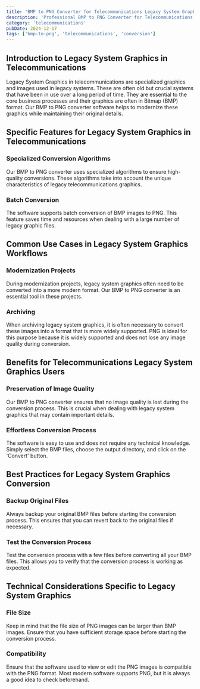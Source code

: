 ```yaml
---
title: 'BMP to PNG Converter for Telecommunications Legacy System Graphics'
description: 'Professional BMP to PNG Converter for Telecommunications Legacy System Graphics. Optimized for Telecommunications legacy system graphics workflows.'
category: 'telecommunications'
pubDate: 2024-12-17
tags: ['bmp-to-png', 'telecommunications', 'conversion']
---
```


## Introduction to Legacy System Graphics in Telecommunications

Legacy System Graphics in telecommunications are specialized graphics and images used in legacy systems. These are often old but crucial systems that have been in use over a long period of time. They are essential to the core business processes and their graphics are often in Bitmap (BMP) format. Our BMP to PNG converter software helps to modernize these graphics while maintaining their original details.

## Specific Features for Legacy System Graphics in Telecommunications

### Specialized Conversion Algorithms

Our BMP to PNG converter uses specialized algorithms to ensure high-quality conversions. These algorithms take into account the unique characteristics of legacy telecommunications graphics.

### Batch Conversion

The software supports batch conversion of BMP images to PNG. This feature saves time and resources when dealing with a large number of legacy graphic files.

## Common Use Cases in Legacy System Graphics Workflows

### Modernization Projects

During modernization projects, legacy system graphics often need to be converted into a more modern format. Our BMP to PNG converter is an essential tool in these projects.

### Archiving

When archiving legacy system graphics, it is often necessary to convert these images into a format that is more widely supported. PNG is ideal for this purpose because it is widely supported and does not lose any image quality during conversion.

## Benefits for Telecommunications Legacy System Graphics Users

### Preservation of Image Quality

Our BMP to PNG converter ensures that no image quality is lost during the conversion process. This is crucial when dealing with legacy system graphics that may contain important details.

### Effortless Conversion Process

The software is easy to use and does not require any technical knowledge. Simply select the BMP files, choose the output directory, and click on the 'Convert' button.

## Best Practices for Legacy System Graphics Conversion

### Backup Original Files

Always backup your original BMP files before starting the conversion process. This ensures that you can revert back to the original files if necessary.

### Test the Conversion Process

Test the conversion process with a few files before converting all your BMP files. This allows you to verify that the conversion process is working as expected.

## Technical Considerations Specific to Legacy System Graphics

### File Size

Keep in mind that the file size of PNG images can be larger than BMP images. Ensure that you have sufficient storage space before starting the conversion process.

### Compatibility

Ensure that the software used to view or edit the PNG images is compatible with the PNG format. Most modern software supports PNG, but it is always a good idea to check beforehand.